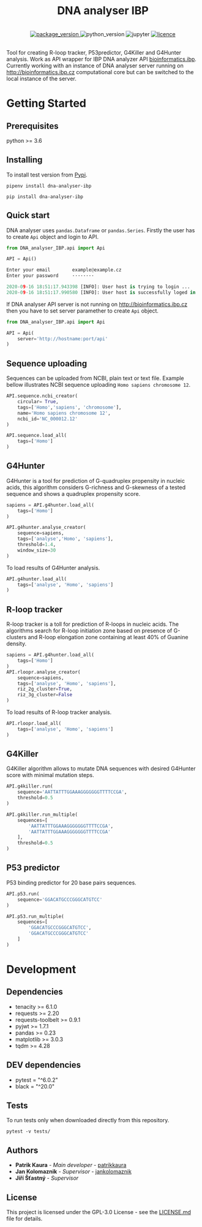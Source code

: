 <h1 align='center'> DNA analyser IBP </h1>
<br />
<div align="center">
    <a href="https://pypi.org/project/dna-analyser-ibp/">
    <img src="https://img.shields.io/badge/Version 3.5.0-green?style=for-the-badge" alt='package_version'/>
    </a>
    <img src="https://img.shields.io/badge/Python 3.6+-00599C?style=for-the-badge&logo=python&logoColor=white" alt='python_version'/>
    <img src="https://img.shields.io/badge/jupyter-gray?style=for-the-badge&logo=jupyter" alt='jupyter'/>
    <a href="https://choosealicense.com/licenses/gpl-3.0/">
            <img src="https://img.shields.io/badge/gnu-white?style=for-the-badge&logo=gnu&logoColor=black" alt='licence'/>
    </a>
</div>
<br />

Tool for creating R-loop tracker, P53predictor, G4Killer and G4Hunter analysis. Work as API wrapper for IBP DNA analyzer API [bioinformatics.ibp](http://bioinformatics.ibp.cz/).
Currently working with an instance of DNA analyser server running on http://bioinformatics.ibp.cz computational core but can be switched 
to the local instance of the server.

# Getting Started

## Prerequisites

python >= 3.6

## Installing

To install test version from [Pypi](https://pypi.org/project/dna-analyser-ibp/).

```commandline
pipenv install dna-analyser-ibp
```

```commandline
pip install dna-analyser-ibp
```
## Quick start

DNA analyser uses `pandas.Dataframe` or `pandas.Series`. Firstly the user  has to create `Api` object and login to API.
```python
from DNA_analyser_IBP.api import Api

API = Api()
```
```python
Enter your email        example@example.cz
Enter your password     ········

2020-09-16 18:51:17.943398 [INFO]: User host is trying to login ...
2020-09-16 18:51:17.990580 [INFO]: User host is successfully loged in ...
```
If DNA analyser API server is not running on http://bioinformatics.ibp.cz then you have to set server paramether to create `Api` object.
```python
from DNA_analyser_IBP.api import Api

API = Api(
    server='http://hostname:port/api'
)
```

## Sequence uploading
Sequences can be uploaded from NCBI, plain text or text file. Example bellow illustrates NCBI sequence uploading `Homo sapiens chromosome 12`.
```python
API.sequence.ncbi_creator(
    circular= True,
    tags=['Homo','sapiens', 'chromosome'],
    name='Homo sapiens chromosome 12',
    ncbi_id='NC_000012.12'
)

API.sequence.load_all(
    tags=['Homo']
)
```

## G4Hunter
G4Hunter is a tool for prediction of G-quadruplex propensity in nucleic acids, this algorithm considers G-richness and G-skewness of a tested sequence and shows a quadruplex propensity score. 
```python
sapiens = API.g4hunter.load_all(
    tags=['Homo']
)

API.g4hunter.analyse_creator(
    sequence=sapiens,
    tags=['analyse','Homo', 'sapiens'],
    threshold=1.4,
    window_size=30
)
```
To load results of G4Hunter analysis.
```python
API.g4hunter.load_all(
    tags=['analyse', 'Homo', 'sapiens']
) 
```

## R-loop tracker
 R-loop tracker is a toll for prediction of R-loops in nucleic acids. The algorithms search for R-loop initiation zone based on presence of G-clusters and R-loop elongation zone containing at least 40% of Guanine density.
```python
sapiens = API.g4hunter.load_all(
    tags=['Homo']
)
API.rloopr.analyse_creator(
    sequence=sapiens,
    tags=['analyse', 'Homo', 'sapiens'],
    riz_2g_cluster=True,
    riz_3g_cluster=False
)
```
To load results of R-loop tracker analysis.
```python
API.rloopr.load_all(
    tags=['analyse', 'Homo', 'sapiens']
) 
```

## G4Killer
G4Killer algorithm allows to mutate DNA sequences with desired G4Hunter score with minimal mutation steps.
```python
API.g4killer.run(
    sequence='AATTATTTGGAAAGGGGGGGTTTTCCGA',
    threshold=0.5
) 

API.g4killer.run_multiple(
    sequences=[
        'AATTATTTGGAAAGGGGGGGTTTTCCGA',
        'AATTATTTGGAAAGGGGGGGTTTTCCGA'
    ],
    threshold=0.5
)
```
## P53 predictor
P53 binding predictor for 20 base pairs sequences. 
```python
API.p53.run(
    sequence='GGACATGCCCGGGCATGTCC'
)

API.p53.run_multiple(
    sequences=[
        'GGACATGCCCGGGCATGTCC',
        'GGACATGCCCGGGCATGTCC'
    ]
) 
```

# Development

## Dependencies

* tenacity >= 6.1.0
* requests >= 2.20
* requests-toolbelt >= 0.9.1
* pyjwt >= 1.7.1
* pandas >= 0.23
* matplotlib >= 3.0.3
* tqdm >= 4.28

## DEV dependencies

* pytest = "^6.0.2"
* black = "^20.0"

## Tests

To run tests only when downloaded directly from this repository.

```commandline
pytest -v tests/
```

## Authors

* **Patrik Kaura** - *Main developer* - [patrikkaura](https://github.com/patrikkaura)
* **Jan Kolomaznik** - *Supervisor* - [jankolomaznik](https://github.com/Kolomaznik)
* **Jiří Šťastný** - *Supervisor*

## License

This project is licensed under the GPL-3.0 License - see the [LICENSE.md](LICENSE.md) file for details.

